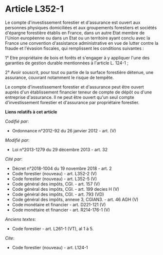 # Article L352-1

Le compte d'investissement forestier et d'assurance est ouvert aux personnes physiques domiciliées et aux groupements
forestiers et sociétés d'épargne forestière établis en France, dans un autre Etat membre de l'Union européenne ou dans un
Etat ou un territoire ayant conclu avec la France une convention d'assistance administrative en vue de lutter contre la
fraude et l'évasion fiscales, qui remplissent les conditions suivantes : 

1° Etre propriétaire de bois et forêts et s'engager à y appliquer l'une des garanties de gestion durable mentionnées à
l'article L. 124-1 ; 

2° Avoir souscrit, pour tout ou partie de la surface forestière détenue, une assurance, couvrant notamment le risque de
tempête. 

Le compte d'investissement forestier et d'assurance peut être ouvert auprès d'un établissement financier teneur de compte de
dépôt ou d'une entreprise d'assurance. Il ne peut être ouvert qu'un seul compte d'investissement forestier et d'assurance par
propriétaire forestier.

**Liens relatifs à cet article**

_Codifié par_:

  - Ordonnance n°2012-92 du 26 janvier 2012 - art. (V)

_Modifié par_:

  - Loi n°2013-1279 du 29 décembre 2013 - art. 32

_Cité par_:

  - Décret n°2018-1004 du 19 novembre 2018 - art. 2
  - Code forestier (nouveau) - art. L352-2 (V)
  - Code forestier (nouveau) - art. L352-5 (V)
  - Code général des impôts, CGI. - art. 157 (V)
  - Code général des impôts, CGI. - art. 199 decies H (V)
  - Code général des impôts, CGI. - art. 793 (VD)
  - Code général des impôts, annexe 3, CGIAN3. - art. 46 AGH (V)
  - Code monétaire et financier - art. D221-121 (V)
  - Code monétaire et financier - art. R214-176-1 (V)

_Anciens textes_:

  - Code forestier - art. L261-1 (VT), al 1 à 5.

_Cite_:

  - Code forestier (nouveau) - art. L124-1
